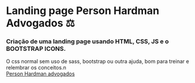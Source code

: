 # Landing page Person Hardman Advogados ⚖️
### Criação de uma landing page usando HTML, CSS, JS e o BOOTSTRAP ICONS. 
O css normal sem uso de sass, bootstrap ou outra ajuda,
bom para treinar e relembrar os conceitos.n\
[Person Hardman advogados](https://silvanmiller.github.io/landing_page_PersonHardman_Advogados/)


